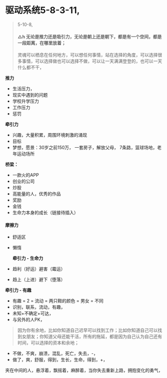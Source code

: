 # 驱动系统5-8-3-11,



> 5-10-8,
>
> #### △h  无论是推力还是吸引力，无论是朝上还是朝下，都是有一个空间，都是一段距离，在哪里放着；
>
> 灵魂可以栖息在任何地方，可以想任何事情，站在选择的角度，可以选择很多事情，可以选择做也可以选择不做，可以让一天满满登登的，也可以一天什么都不干，

**推力**

* 生活压力，
* 现实中遇到的问题
* 学校升学压力
* 工作压力
* 惩罚

**牵引力**

* 兴趣，大量积累，周围环境刺激的涌现
* 目标
* 梦想，愿景：30岁之前150万， 一套房子，解放父母， 7条路，篮球场地，老年运动场所

**桥梁：**

* 一款火的APP
* 创业的公司
* 炒股
* 高能量的人，优秀的作品
* 奖励
* 金钱
* 生命力本身的成长（链接待插入）

#### 摩擦力

* 舒适区
* 懒惰

  **牵引力 - 生命力**

* 趋利（好运）避害（霉运）
* 趋上（上进）避下（堕落）

**牵引力 - 有趣**

* 有趣 = 2 = 流动 = 两只鞋的颜色 = 男女 = 不同
* 识别，联系，流动，有趣，
* 未知+不确定+可达，
* 与另外的人PK，

> 因为你有余地，比如你知道自己迟早可以找到工作；比如你知道自己可以找到女朋友；你知道父母还能干活，所有的拖延，都是因为自己认为自己还有时间，可以选择的资本和余地；

* 不做，不爽，崩溃，混乱，死亡，失去，-，
* 做了，爽，舒服，得到，生长，生命，得到，+，

夹在中间的人，悬浮着，飘摇着，麻醉着，当你失去重新上路，拥抱变化的勇气，

